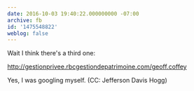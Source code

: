 ```yaml
---
date: 2016-10-03 19:40:22.000000000 -07:00
archive: fb
id: '1475548822'
weblog: false
---
```


Wait I think there's a third one:

http://gestionprivee.rbcgestiondepatrimoine.com/geoff.coffey

Yes, I was googling myself. (CC: Jefferson Davis Hogg)
